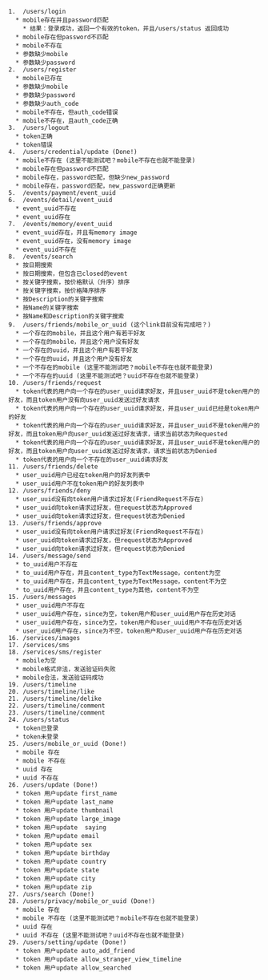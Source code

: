 
    1.  /users/login 
      * mobile存在并且password匹配
        * 结果：登录成功，返回一个有效的token，并且/users/status 返回成功
      * mobile存在但password不匹配
      * mobile不存在
      * 参数缺少mobile
      * 参数缺少password
    2.  /users/register
      * mobile已存在
      * 参数缺少mobile
      * 参数缺少password
      * 参数缺少auth_code
      * mobile不存在，但auth_code错误
      * mobile不存在，且auth_code正确
    3.  /users/logout
      * token正确
      * token错误
    4.  /users/credential/update (Done!)
      * mobile不存在 (这里不能测试吧？mobile不存在也就不能登录)
      * mobile存在但password不匹配
      * mobile存在，password匹配，但缺少new_password
      * mobile存在，password匹配，new_password正确更新
    5.  /events/payment/event_uuid
    6.  /events/detail/event_uuid
      * event_uuid不存在
      * event_uuid存在
    7.  /events/memory/event_uuid
      * event_uuid存在，并且有memory image
      * event_uuid存在，没有memory image
      * event_uuid不存在
    8.  /events/search
      * 按日期搜索
      * 按日期搜索，但包含已closed的event
      * 按关键字搜索，按价格默认（升序）排序
      * 按关键字搜索，按价格降序排序
      * 按Description的关键字搜索
      * 按Name的关键字搜索
      * 按Name和Description的关键字搜索
    9.  /users/friends/mobile_or_uuid (这个link目前没有完成吧？)
      * 一个存在的mobile，并且这个用户有若干好友
      * 一个存在的mobile，并且这个用户没有好友
      * 一个存在的uuid，并且这个用户有若干好友
      * 一个存在的uuid，并且这个用户没有好友
      * 一个不存在的mobile (这里不能测试吧？mobile不存在也就不能登录)
      * 一个不存在的uuid (这里不能测试吧？uuid不存在也就不能登录)
    10. /users/friends/request
      * token代表的用户向一个存在的user_uuid请求好友，并且user_uuid不是token用户的好友，而且token用户没有向user_uuid发送过好友请求
      * token代表的用户向一个存在的user_uuid请求好友，并且user_uuid已经是token用户的好友 
      * token代表的用户向一个存在的user_uuid请求好友，并且user_uuid不是token用户的好友，而且token用户向user_uuid发送过好友请求，请求当前状态为Requested
      * token代表的用户向一个存在的user_uuid请求好友，并且user_uuid不是token用户的好友，而且token用户向user_uuid发送过好友请求，请求当前状态为Denied
      * token代表的用户向一个不存在的user_uuid请求好友
    11. /users/friends/delete
      * user_uuid用户已经在token用户的好友列表中
      * user_uuid用户不在token用户的好友列表中
    12. /users/friends/deny
      * user_uuid没有向token用户请求过好友(FriendRequest不存在)
      * user_uuid向token请求过好友，但request状态为Approved
      * user_uuid向token请求过好友，但request状态为Denied
    13. /users/friends/approve
      * user_uuid没有向token用户请求过好友(FriendRequest不存在)
      * user_uuid向token请求过好友，但request状态为Approved
      * user_uuid向token请求过好友，但request状态为Denied
    14. /users/message/send
      * to_uuid用户不存在
      * to_uuid用户存在，并且content_type为TextMessage，content为空
      * to_uuid用户存在，并且content_type为TextMessage，content不为空
      * to_uuid用户存在，并且content_type为其他，content不为空
    15. /users/messages
      * user_uuid用户不存在
      * user_uuid用户存在，since为空，token用户和user_uuid用户存在历史对话
      * user_uuid用户存在，since为空，token用户和user_uuid用户不存在历史对话
      * user_uuid用户存在，since为不空，token用户和user_uuid用户存在历史对话
    16. /services/images
    17. /services/sms
    18. /services/sms/register
      * mobile为空
      * mobile格式非法，发送验证码失败
      * mobile合法，发送验证码成功
    19. /users/timeline
    20. /users/timeline/like
    21. /users/timeline/delike
    22. /users/timeline/comment
    23. /users/timeline/comment
    24. /users/status
      * token已登录
      * token未登录
    25. /users/mobile_or_uuid (Done!)
      * mobile 存在
      * mobile 不存在
      * uuid 存在
      * uuid 不存在
    26. /users/update (Done!)
      * token 用户update first_name
      * token 用户update last_name
      * token 用户update thumbnail
      * token 用户update large_image
      * token 用户update  saying
      * token 用户update email
      * token 用户update sex
      * token 用户update birthday
      * token 用户update country
      * token 用户update state
      * token 用户update city
      * token 用户update zip
    27. /usrs/search (Done!)
    28. /users/privacy/mobile_or_uuid (Done!)
      * mobile 存在
      * mobile 不存在 (这里不能测试吧？mobile不存在也就不能登录)
      * uuid 存在
      * uuid 不存在 (这里不能测试吧？uuid不存在也就不能登录)
    29. /users/setting/update (Done!)
      * token 用户update auto_add_friend
      * token 用户update allow_stranger_view_timeline
      * token 用户update allow_searched

